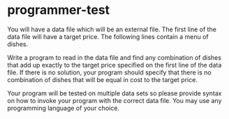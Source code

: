 programmer-test
===============

You will have a data file which will be an external file. The first line of the data file will have a 
target price. The following lines contain a menu of dishes.

Write a program to read in the data file and find any combination of dishes that add up exactly to the target 
price specified on the first line of the data file. If there is no solution, your program should specify that 
there is no combination of dishes that will be equal in cost to the target price.

Your program will be tested on multiple data sets so please provide syntax on how to invoke your program with 
the correct data file. You may use any programming language of your choice.
